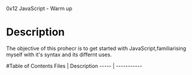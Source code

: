 0x12 JavaScript - Warm up

# Description
The objective of this prohecr is to get started with JavaScript,familiarising myself with it's syntax and its differnt uses.

#Table of Contents
Files | Description
----- | -----------

